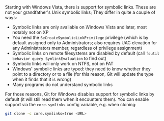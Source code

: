 Starting with Windows Vista, there is support for symbolic links. These are not your grandfather's Unix symbolic links; They differ in quite a couple of ways:

- Symbolic links are only available on Windows Vista and later, most notably not on XP
- You need the `SeCreateSymbolicLinkPrivilege` privilege (which is by default assigned only to Administrators; also requires UAC elevation for any Administrators member, regardless of privilege assignment)
- Symbolic links on remote filesystems are disabled by default (call `fsutil behavior query SymlinkEvaluation` to find out)
- Symbolic links will only work on NTFS, not on FAT
- Windows' symbolic links are typed: they need to know whether they point to a directory or to a file (for this reason, Git will update the type when it finds that it is wrong)
- Many programs do not understand symbolic links

For those reasons, Git for Windows disables support for symbolic links by default (it will still read them when it encounters them). You can enable support via the `core.symlinks` config variable, e.g. when cloning:

```sh
git clone -c core.symlinks=true <URL>
```